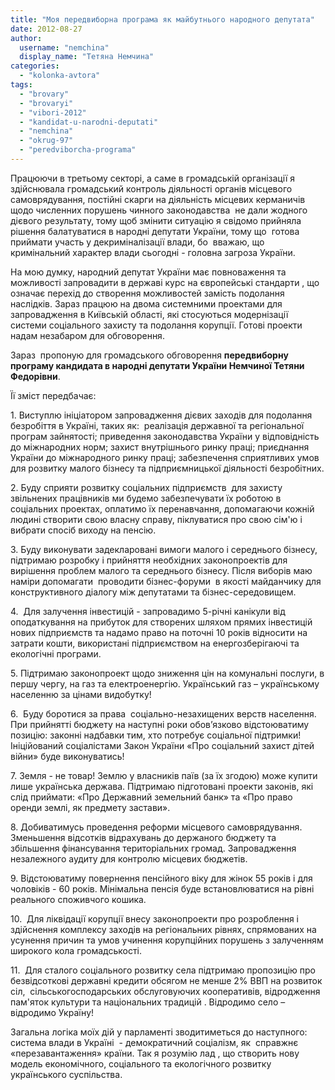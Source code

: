 ```yaml
---
title: "Моя передвиборна програма як майбутнього народного депутата"
date: 2012-08-27
author: 
  username: "nemchina"
  display_name: "Тетяна Немчина"
categories: 
  - "kolonka-avtora"
tags: 
  - "brovary"
  - "brovaryi"
  - "vibori-2012"
  - "kandidat-u-narodni-deputati"
  - "nemchina"
  - "okrug-97"
  - "peredviborcha-programa"
---
```


Працюючи в третьому секторі, а саме в громадській організації я здійснювала громадський контроль діяльності органів місцевого самоврядування, постійні скарги на діяльність місцевих керманичів щодо численних порушень чинного законодавства  не дали жодного дієвого результату, тому щоб змінити ситуацію я свідомо прийняла рішення балатуватися в народні депутати України, тому що  готова приймати участь у декриміналізації влади, бо  вважаю, що кримінальний характер влади сьогодні - головна загроза України.

На мою думку, народний депутат України має повноваження та можливості запровадити в державі курс на європейські стандарти , що означає перехід до створення можливостей замість подолання наслідків. Зараз працюю на двома системними проектами для запровадження в Київській області, які стосуються модернізації системи соціального захисту та подолання корупції. Готові проекти надам незабаром для обговорення.

Зараз  пропоную для громадського обговорення **передвиборну програму кандидата в народні депутати України Немчиної Тетяни Федорівни**.

Її зміст передбачає:

1\. Виступлю ініціатором запровадження дієвих заходів для подолання безробіття в Україні, таких як:  реалізація державної та регіональної програм зайнятості; приведення законодавства України у відповідність до міжнародних норм; захист внутрішнього ринку праці; приєднання України до міжнародного ринку праці; забезпечення сприятливих умов для розвитку малого бізнесу та підприємницької діяльності безробітних.

2\. Буду сприяти розвитку соціальних підприємств  для захисту звільнених працівників ми будемо забезпечувати їх роботою в соціальних проектах, оплатимо їх перенавчання, допомагаючи кожній людині створити свою власну справу, піклуватися про свою сім'ю і вибрати спосіб виходу на пенсію.

3\. Буду виконувати задекларовані вимоги малого і середнього бізнесу, підтримаю розробку і прийняття необхідних законопроектів для вирішення проблем малого та середнього бізнесу. Після виборів маю наміри допомагати  проводити бізнес-форуми  в якості майданчику для конструктивного діалогу між депутатами та бізнес-середовищем.

4.  Для залучення інвестицій - запровадимо 5-річні канікули від оподаткування на прибуток для створених шляхом прямих інвестицій нових підприємств та надамо право на поточні 10 років відносити на затрати кошти, використані підприємством на енергозберігаючі та екологічні програми.

5\. Підтримаю законопроект щодо зниження цін на комунальні послуги, в першу чергу, на газ та електроенергію. Український газ – українському населенню за цінами видобутку!

6.  Буду боротися за права  соціально-незахищених верств населення. При прийнятті бюджету на наступні роки обов’язково відстоюватиму позицію: законні надбавки тим, хто потребує соціальної підтримки! Ініційований соціалістами Закон України «Про соціальний захист дітей війни» буде виконуватись!

7\. Земля - не товар! Землю у власників паїв (за їх згодою) може купити лише українська держава. Підтримаю підготовані проекти законів, які слід приймати: «Про Державний земельний банк» та «Про право оренди землі, як предмету застави».

8\. Добиватимусь проведення реформи місцевого самоврядування. Зменьшення відсотків відрахувань до держаного бюджету та збільшення фінансування територіальних громад. Запровадження незалежного аудиту для контролю місцевих бюджетів.

9\. Відстоюватиму повернення пенсійного віку для жінок 55 років і для чоловіків - 60 років. Мінімальна пенсія буде встановлюватися на рівні реального споживчого кошика.

10.  Для ліквідації корупції внесу законопроекти про розроблення і здійснення комплексу заходів на регіональних рівнях, спрямованих на усунення причин та умов учинення корупційних порушень з залученням широкого кола громадськості.

11.  Для сталого соціального розвитку села підтримаю пропозицію про безвідсоткові державні кредити обсягом не менше 2% ВВП на розвиток сіл,  сільськогосподарських обслуговуючих кооперативів, відродження пам'яток культури та національних традицій . Відродимо село – відродимо Україну!

Загальна логіка моїх дій у парламенті зводитиметься до наступного: система влади в Україні  - демократичний соціалізм, як  справжнє «перезавантаження» країни. Так я розумію лад , що створить нову модель економічного, соціального та екологічного розвитку  українського суспільства.
